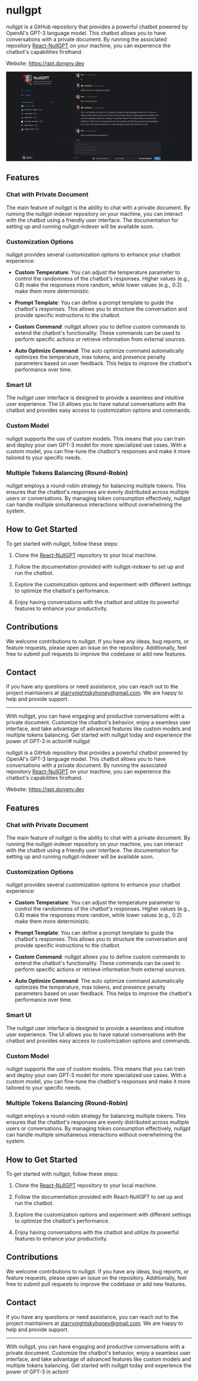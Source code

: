 # nullgpt
 
nullgpt is a GitHub repository that provides a powerful chatbot powered by OpenAI's GPT-3 language model. This chatbot allows you to have conversations with a private document. By running the associated repository [React-NullGPT](https://github.com/NightSkyHoney/React-NullGPT/) on your machine, you can experience the chatbot's capabilities firsthand.
 
Website: https://gpt.dongnv.dev

![Image Description](/public/dashboard.png)
 
## Features
 
### Chat with Private Document
 
The main feature of nullgpt is the ability to chat with a private document. By running the nullgpt-indexer repository on your machine, you can interact with the chatbot using a friendly user interface. The documentation for setting up and running nullgpt-indexer will be available soon.
 
### Customization Options
 
nullgpt provides several customization options to enhance your chatbot experience:
 
- **Custom Temperature**: You can adjust the temperature parameter to control the randomness of the chatbot's responses. Higher values (e.g., 0.8) make the responses more random, while lower values (e.g., 0.2) make them more deterministic.
 
- **Prompt Template**: You can define a prompt template to guide the chatbot's responses. This allows you to structure the conversation and provide specific instructions to the chatbot.
 
- **Custom Command**: nullgpt allows you to define custom commands to extend the chatbot's functionality. These commands can be used to perform specific actions or retrieve information from external sources.
 
- **Auto Optimize Command**: The auto optimize command automatically optimizes the temperature, max tokens, and presence penalty parameters based on user feedback. This helps to improve the chatbot's performance over time.
 
### Smart UI
 
The nullgpt user interface is designed to provide a seamless and intuitive user experience. The UI allows you to have natural conversations with the chatbot and provides easy access to customization options and commands.
 
### Custom Model
 
nullgpt supports the use of custom models. This means that you can train and deploy your own GPT-3 model for more specialized use cases. With a custom model, you can fine-tune the chatbot's responses and make it more tailored to your specific needs.
 
### Multiple Tokens Balancing (Round-Robin)
 
nullgpt employs a round-robin strategy for balancing multiple tokens. This ensures that the chatbot's responses are evenly distributed across multiple users or conversations. By managing token consumption effectively, nullgpt can handle multiple simultaneous interactions without overwhelming the system.
 
## How to Get Started
 
To get started with nullgpt, follow these steps:
 
1. Clone the [React-NullGPT](https://github.com/NightSkyHoney/React-NullGPT/) repository to your local machine.
 
2. Follow the documentation provided with nullgpt-indexer to set up and run the chatbot.
 
3. Explore the customization options and experiment with different settings to optimize the chatbot's performance.
 
4. Enjoy having conversations with the chatbot and utilize its powerful features to enhance your productivity.
 
## Contributions
 
We welcome contributions to nullgpt. If you have any ideas, bug reports, or feature requests, please open an issue on the repository. Additionally, feel free to submit pull requests to improve the codebase or add new features.
 
## Contact
 
If you have any questions or need assistance, you can reach out to the project maintainers at [starrynightskyhoney@gmail.com](mailto:starrynightskyhoney@gmail.com). We are happy to help and provide support.
 
---
 
With nullgpt, you can have engaging and productive conversations with a private document. Customize the chatbot's behavior, enjoy a seamless user interface, and take advantage of advanced features like custom models and multiple tokens balancing. Get started with nullgpt today and experience the power of GPT-3 in action!# nullgpt

nullgpt is a GitHub repository that provides a powerful chatbot powered by OpenAI's GPT-3 language model. This chatbot allows you to have conversations with a private document. By running the associated repository [React-NullGPT](https://github.com/NightSkyHoney/React-NullGPT) on your machine, you can experience the chatbot's capabilities firsthand.

Website: https://gpt.dongnv.dev

## Features

### Chat with Private Document

The main feature of nullgpt is the ability to chat with a private document. By running the nullgpt-indexer repository on your machine, you can interact with the chatbot using a friendly user interface. The documentation for setting up and running nullgpt-indexer will be available soon.

### Customization Options

nullgpt provides several customization options to enhance your chatbot experience:

- **Custom Temperature**: You can adjust the temperature parameter to control the randomness of the chatbot's responses. Higher values (e.g., 0.8) make the responses more random, while lower values (e.g., 0.2) make them more deterministic.

- **Prompt Template**: You can define a prompt template to guide the chatbot's responses. This allows you to structure the conversation and provide specific instructions to the chatbot.

- **Custom Command**: nullgpt allows you to define custom commands to extend the chatbot's functionality. These commands can be used to perform specific actions or retrieve information from external sources.

- **Auto Optimize Command**: The auto optimize command automatically optimizes the temperature, max tokens, and presence penalty parameters based on user feedback. This helps to improve the chatbot's performance over time.

### Smart UI

The nullgpt user interface is designed to provide a seamless and intuitive user experience. The UI allows you to have natural conversations with the chatbot and provides easy access to customization options and commands.

### Custom Model

nullgpt supports the use of custom models. This means that you can train and deploy your own GPT-3 model for more specialized use cases. With a custom model, you can fine-tune the chatbot's responses and make it more tailored to your specific needs.

### Multiple Tokens Balancing (Round-Robin)

nullgpt employs a round-robin strategy for balancing multiple tokens. This ensures that the chatbot's responses are evenly distributed across multiple users or conversations. By managing token consumption effectively, nullgpt can handle multiple simultaneous interactions without overwhelming the system.

## How to Get Started

To get started with nullgpt, follow these steps:

1. Clone the [React-NullGPT](https://github.com/NightSkyHoney/React-NullGPT/) repository to your local machine.

2. Follow the documentation provided with React-NullGPT to set up and run the chatbot.

3. Explore the customization options and experiment with different settings to optimize the chatbot's performance.

4. Enjoy having conversations with the chatbot and utilize its powerful features to enhance your productivity.

## Contributions

We welcome contributions to nullgpt. If you have any ideas, bug reports, or feature requests, please open an issue on the repository. Additionally, feel free to submit pull requests to improve the codebase or add new features.

## Contact

If you have any questions or need assistance, you can reach out to the project maintainers at [starrynightskyhoney@gmail.com](mailto:starrynightskyhoney@gmail.com). We are happy to help and provide support.

---

With nullgpt, you can have engaging and productive conversations with a private document. Customize the chatbot's behavior, enjoy a seamless user interface, and take advantage of advanced features like custom models and multiple tokens balancing. Get started with nullgpt today and experience the power of GPT-3 in action!
